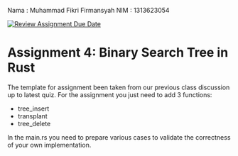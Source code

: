 Nama : Muhammad Fikri Firmansyah
NIM : 1313623054

[![Review Assignment Due Date](https://classroom.github.com/assets/deadline-readme-button-22041afd0340ce965d47ae6ef1cefeee28c7c493a6346c4f15d667ab976d596c.svg)](https://classroom.github.com/a/B7FTXFRS)
# Assignment 4: Binary Search Tree in Rust

The template for assignment been taken from our previous class discussion up to latest quiz. For the assignment you just need to add 3 functions:
- tree_insert
- transplant
- tree_delete

In the main.rs you need to prepare various cases to validate the correctness of your own implementation. 
